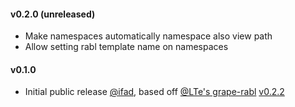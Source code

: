 #### v0.2.0 (unreleased)

* Make namespaces automatically namespace also view path
* Allow setting rabl template name on namespaces

#### v0.1.0

* Initial public release [@ifad](https://github.com/ifad/grape-rabl-rails),
  based off [@LTe's grape-rabl](https://github.com/LTe/grape-rabl)
  [v0.2.2](https://github.com/LTe/grape-rabl/tag/v0.2.2)
